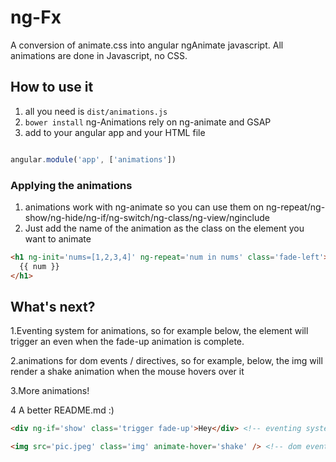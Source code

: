 ng-Fx
===============

A conversion of animate.css into angular ngAnimate javascript. All animations are done in Javascript, no CSS.


## How to use it
1. all you need is `dist/animations.js`
2. `bower install` ng-Animations rely on ng-animate and GSAP
3. add to your angular app and your HTML file

``` javascript

angular.module('app', ['animations'])
```

### Applying the animations
1. animations work with ng-animate so you can use them on ng-repeat/ng-show/ng-hide/ng-if/ng-switch/ng-class/ng-view/nginclude
2. Just add the name of the animation as the class on the element you want to animate

``` html
<h1 ng-init='nums=[1,2,3,4]' ng-repeat='num in nums' class='fade-left'>
  {{ num }}
</h1>
```

## What's next?
1.Eventing system for animations, so for example below, the element will trigger an even when the fade-up animation is complete.

2.animations for dom events / directives, so for example, below, the img will render a shake animation when the mouse hovers over it

3.More animations!

4 A better README.md :)
``` html
<div ng-if='show' class='trigger fade-up'>Hey</div> <!-- eventing system -->
```

``` html
<img src='pic.jpeg' class='img' animate-hover='shake' /> <!-- dom events -->
```
